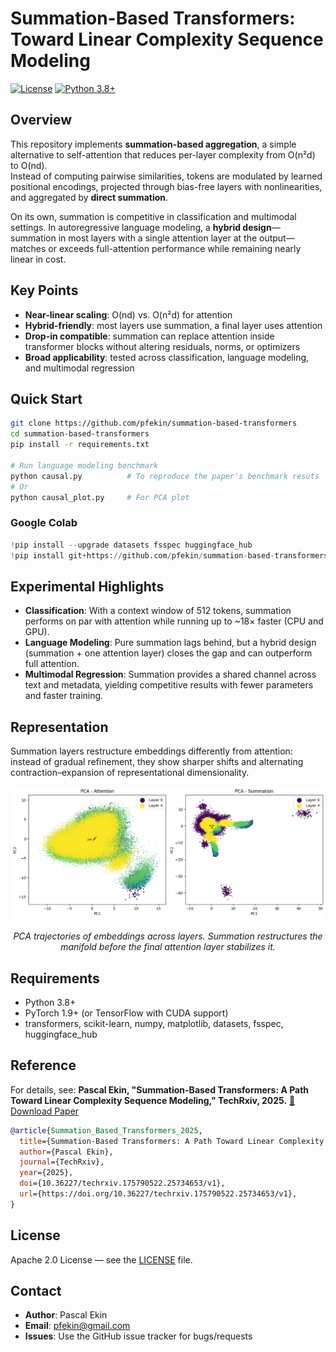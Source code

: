 # Summation-Based Transformers: Toward Linear Complexity Sequence Modeling

[![License](https://img.shields.io/badge/License-Apache%202.0-blue.svg)](https://opensource.org/licenses/Apache-2.0)
[![Python 3.8+](https://img.shields.io/badge/python-3.8+-blue.svg)](https://www.python.org/downloads/)

## Overview

This repository implements **summation-based aggregation**, a simple alternative to self-attention that reduces per-layer complexity from O(n²d) to O(nd).  
Instead of computing pairwise similarities, tokens are modulated by learned positional encodings, projected through bias-free layers with nonlinearities, and aggregated by **direct summation**.  

On its own, summation is competitive in classification and multimodal settings. In autoregressive language modeling, a **hybrid design**—summation in most layers with a single attention layer at the output—matches or exceeds full-attention performance while remaining nearly linear in cost.

## Key Points

- **Near-linear scaling**: O(nd) vs. O(n²d) for attention  
- **Hybrid-friendly**: most layers use summation, a final layer uses attention  
- **Drop-in compatible**: summation can replace attention inside transformer blocks without altering residuals, norms, or optimizers  
- **Broad applicability**: tested across classification, language modeling, and multimodal regression  

## Quick Start

```bash
git clone https://github.com/pfekin/summation-based-transformers
cd summation-based-transformers
pip install -r requirements.txt

# Run language modeling benchmark
python causal.py          # To reproduce the paper's benchmark resuts
# Or
python causal_plot.py     # For PCA plot 
````

### Google Colab

```python
!pip install --upgrade datasets fsspec huggingface_hub
!pip install git+https://github.com/pfekin/summation-based-transformers
```

## Experimental Highlights

- **Classification**: With a context window of 512 tokens, summation performs on par with attention while running up to ~18× faster (CPU and GPU).  
- **Language Modeling**: Pure summation lags behind, but a hybrid design (summation + one attention layer) closes the gap and can outperform full attention.  
- **Multimodal Regression**: Summation provides a shared channel across text and metadata, yielding competitive results with fewer parameters and faster training.  

## Representation

Summation layers restructure embeddings differently from attention: instead of gradual refinement, they show sharper shifts and alternating contraction–expansion of representational dimensionality.  

<div align="center">
  <img src="media/pca.png" alt="PCA trajectories of embeddings across layers" width="800"/>
  <p><em>PCA trajectories of embeddings across layers. Summation restructures the manifold before the final attention layer stabilizes it.</em></p>
</div>

## Requirements

* Python 3.8+
* PyTorch 1.9+ (or TensorFlow with CUDA support)
* transformers, scikit-learn, numpy, matplotlib, datasets, fsspec, huggingface\_hub

## Reference

For details, see:
**Pascal Ekin, "Summation-Based Transformers: A Path Toward Linear Complexity Sequence Modeling," TechRxiv, 2025.**
[📄 Download Paper](https://doi.org/10.36227/techrxiv.175790522.25734653/v1)

```bibtex
@article{Summation_Based_Transformers_2025,
  title={Summation-Based Transformers: A Path Toward Linear Complexity Sequence Modeling},
  author={Pascal Ekin},
  journal={TechRxiv},  
  year={2025},
  doi={10.36227/techrxiv.175790522.25734653/v1},  
  url={https://doi.org/10.36227/techrxiv.175790522.25734653/v1},
}
```

## License

Apache 2.0 License — see the [LICENSE](LICENSE) file.

## Contact

* **Author**: Pascal Ekin
* **Email**: [pfekin@gmail.com](mailto:pfekin@gmail.com)
* **Issues**: Use the GitHub issue tracker for bugs/requests
